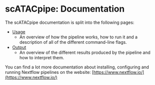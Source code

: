 # scATACpipe: Documentation

The scATACpipe documentation is split into the following pages:

* [Usage](usage.md)
  * An overview of how the pipeline works, how to run it and a description of all of the different command-line flags.
* [Output](output.md)
  * An overview of the different results produced by the pipeline and how to interpret them.

You can find a lot more documentation about installing, configuring and running Nextflow pipelines on the website: [https://www.nextflow.io/](https://www.nextflow.io/)
